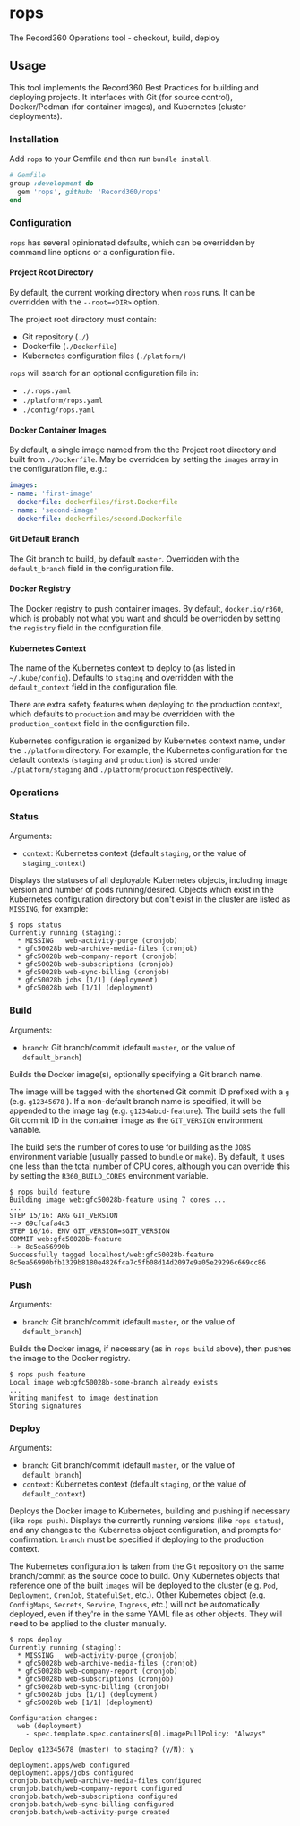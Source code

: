 # rops 

The Record360 Operations tool - checkout, build, deploy

## Usage

This tool implements the Record360 Best Practices for building and deploying projects.  It interfaces with Git (for source control), Docker/Podman (for container images), and Kubernetes (cluster deployments).

### Installation

Add `rops` to your Gemfile and then run `bundle install`.

```ruby
# Gemfile
group :development do
  gem 'rops', github: 'Record360/rops'
end
```

### Configuration

`rops` has several opinionated defaults, which can be overridden by command line options or a configuration file.

#### Project Root Directory
  By default, the current working directory when `rops` runs.  It can be overridden with the `--root=<DIR>` option.

  The project root directory must contain:
  * Git repository (`./`)
  * Dockerfile (`./Dockerfile`)
  * Kubernetes configuration files (`./platform/`)

  `rops` will search for an optional configuration file in:
  * `./.rops.yaml`
  * `./platform/rops.yaml`
  * `./config/rops.yaml`

#### Docker Container Images
  By default, a single image named from the the Project root directory and built from `./Dockerfile`.  May be overridden by setting the `images` array in the configuration file, e.g.:

```yaml
images:
- name: 'first-image'
  dockerfile: dockerfiles/first.Dockerfile
- name: 'second-image'
  dockerfile: dockerfiles/second.Dockerfile
```

#### Git Default Branch
  The Git branch to build, by default `master`.  Overridden with the `default_branch` field in the configuration file.

#### Docker Registry
  The Docker registry to push container images.  By default, `docker.io/r360`, which is probably not what you want and should be overridden by setting the `registry` field in the configuration file.

#### Kubernetes Context
  The name of the Kubernetes context to deploy to (as listed in `~/.kube/config`).  Defaults to `staging` and overridden with the `default_context` field in the configuration file.

  There are extra safety features when deploying to the production context, which defaults to `production` and may be overridden with the `production_context` field in the configuration file.

  Kubernetes configuration is organized by Kubernetes context name, under the `./platform` directory.  For example, the Kubernetes configuration for the default contexts (`staging` and `production`) is stored under `./platform/staging` and `./platform/production` respectively.

### Operations

### Status

Arguments: 
* `context`: Kubernetes context (default `staging`, or the value of `staging_context`)

Displays the statuses of all deployable Kubernetes objects, including image version and number of pods running/desired.  Objects which exist in the Kubernetes configuration directory but don't exist in the cluster are listed as `MISSING`, for example:

```shell
$ rops status
Currently running (staging):
  * MISSING   web-activity-purge (cronjob)
  * gfc50028b web-archive-media-files (cronjob)
  * gfc50028b web-company-report (cronjob)
  * gfc50028b web-subscriptions (cronjob)
  * gfc50028b web-sync-billing (cronjob)
  * gfc50028b jobs [1/1] (deployment)
  * gfc50028b web [1/1] (deployment)
```

### Build

Arguments: 
* `branch`: Git branch/commit (default `master`, or the value of `default_branch`)

Builds the Docker image(s), optionally specifying a Git branch name.

The image will be tagged with the shortened Git commit ID prefixed with a `g` (e.g. `g12345678` ).  If a non-default branch name is specified, it will be appended to the image tag (e.g. `g1234abcd-feature`). The build sets the full Git commit ID in the container image as the `GIT_VERSION` environment variable.

The build sets the number of cores to use for building as the `JOBS` environment variable (usually passed to `bundle` or `make`).  By default, it uses one less than the total number of CPU cores, although you can override this by setting the `R360_BUILD_CORES` environment variable.


```shell
$ rops build feature
Building image web:gfc50028b-feature using 7 cores ...
...
STEP 15/16: ARG GIT_VERSION
--> 69cfcafa4c3
STEP 16/16: ENV GIT_VERSION=$GIT_VERSION
COMMIT web:gfc50028b-feature
--> 8c5ea56990b
Successfully tagged localhost/web:gfc50028b-feature
8c5ea56990bfb1329b8180e4826fca7c5fb08d14d2097e9a05e29296c669cc86
```

### Push

Arguments: 
* `branch`: Git branch/commit (default `master`, or the value of `default_branch`)

Builds the Docker image, if necessary (as in `rops build` above), then pushes the image to the Docker registry.

```shell
$ rops push feature
Local image web:gfc50028b-some-branch already exists
...
Writing manifest to image destination
Storing signatures
```

### Deploy

Arguments: 
* `branch`: Git branch/commit (default `master`, or the value of `default_branch`)
* `context`: Kubernetes context (default `staging`, or the value of `default_context`)

Deploys the Docker image to Kubernetes, building and pushing if necessary (like `rops push`).  Displays the currently running versions (like `rops status`), and any changes to the Kubernetes object configuration, and prompts for confirmation.  `branch` must be specified if deploying to the production context.

The Kubernetes configuration is taken from the Git repository on the same branch/commit as the source code to build.  Only Kubernetes objects that reference one of the built `images` will be deployed to the cluster (e.g. `Pod`, `Deployment`, `CronJob`, `StatefulSet`, etc.).  Other Kubernetes object (e.g. `ConfigMaps`, `Secrets`, `Service`, `Ingress`, etc.) will not be automatically deployed, even if they're in the same YAML file as other objects.  They will need to be applied to the cluster manually.

```shell
$ rops deploy
Currently running (staging):
  * MISSING   web-activity-purge (cronjob)
  * gfc50028b web-archive-media-files (cronjob)
  * gfc50028b web-company-report (cronjob)
  * gfc50028b web-subscriptions (cronjob)
  * gfc50028b web-sync-billing (cronjob)
  * gfc50028b jobs [1/1] (deployment)
  * gfc50028b web [1/1] (deployment)

Configuration changes:
  web (deployment)
    - spec.template.spec.containers[0].imagePullPolicy: "Always"

Deploy g12345678 (master) to staging? (y/N): y

deployment.apps/web configured
deployment.apps/jobs configured
cronjob.batch/web-archive-media-files configured
cronjob.batch/web-company-report configured
cronjob.batch/web-subscriptions configured
cronjob.batch/web-sync-billing configured
cronjob.batch/web-activity-purge created
```
